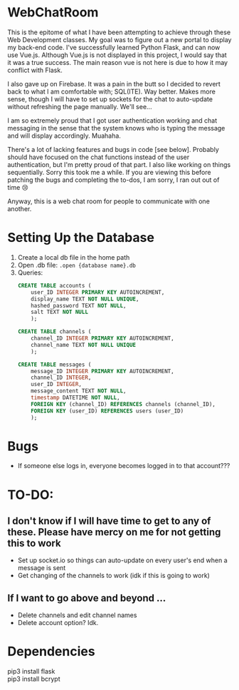# WebChatRoom
This is the epitome of what I have been attempting to achieve through these Web Development classes. My goal was to figure out a new portal to display my back-end code. I've successfully learned Python Flask, and can now use Vue.js. Although Vue.js is not displayed in this project, I would say that it was a true success. The main reason vue is not here is due to how it may conflict with Flask.

I also gave up on Firebase. It was a pain in the butt so I decided to revert back to what I am comfortable with; SQL(ITE). Way better. Makes more sense, though I will have to set up sockets for the chat to auto-update without refreshing the page manually. We'll see...

I am so extremely proud that I got user authentication working and chat messaging in the sense that the system knows who is typing the message and will display accordingly. Muahaha. 

There's a lot of lacking features and bugs in code [see below]. Probably should have focused on the chat functions instead of the user authentication, but I'm pretty proud of that part. I also like working on things sequentially. Sorry this took me a while. If you are viewing this before patching the bugs and completing the to-dos, I am sorry, I ran out out of time 😢

Anyway, this is a web chat room for people to communicate with one another. 

# Setting Up the Database
1. Create a local db file in the home path
2. Open .db file: `.open {database name}.db`
2. Queries:
    ```sql
    CREATE TABLE accounts (
        user_ID INTEGER PRIMARY KEY AUTOINCREMENT, 
        display_name TEXT NOT NULL UNIQUE,
        hashed_password TEXT NOT NULL,
        salt TEXT NOT NULL
        );
    ```
    ```sql
    CREATE TABLE channels (
        channel_ID INTEGER PRIMARY KEY AUTOINCREMENT, 
        channel_name TEXT NOT NULL UNIQUE
        );
    ```
    ```sql
    CREATE TABLE messages (    
        message_ID INTEGER PRIMARY KEY AUTOINCREMENT,    
        channel_ID INTEGER,    
        user_ID INTEGER,    
        message_content TEXT NOT NULL,    
        timestamp DATETIME NOT NULL,    
        FOREIGN KEY (channel_ID) REFERENCES channels (channel_ID),    
        FOREIGN KEY (user_ID) REFERENCES users (user_ID)
        );
    ```

# Bugs
* If someone else logs in, everyone becomes logged in to that account???     

# TO-DO:
## I don't know if I will have time to get to any of these. Please have mercy on me for not getting this to work 
* Set up socket.io so things can auto-update on every user's end when a message is sent
* Get changing of the channels to work (idk if this is going to work)

## If I want to go above and beyond ...
* Delete channels and edit channel names
* Delete account option? Idk. 

# Dependencies
pip3 install flask<br>
pip3 install bcrypt